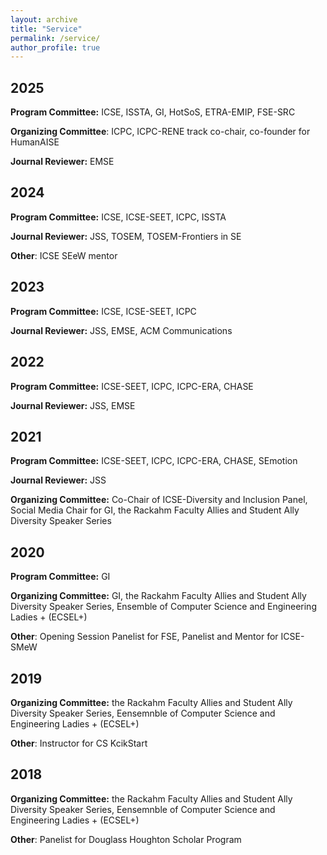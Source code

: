 ```yaml
---
layout: archive
title: "Service"
permalink: /service/
author_profile: true
---
```


<!-- ## Major Peer-reviewed Conference and Journal Papers-->
## 2025
**Program Committee:** ICSE, ISSTA, GI, HotSoS, ETRA-EMIP, FSE-SRC

**Organizing Committee**: ICPC, ICPC-RENE track co-chair, co-founder for
HumanAISE

**Journal Reviewer:** EMSE

## 2024

**Program Committee:** ICSE, ICSE-SEET, ICPC, ISSTA

**Journal Reviewer:** JSS, TOSEM, TOSEM-Frontiers in SE

**Other**: ICSE SEeW mentor

## 2023
**Program Committee:** ICSE, ICSE-SEET, ICPC

**Journal Reviewer:** JSS, EMSE, ACM Communications

## 2022

**Program Committee:** ICSE-SEET, ICPC, ICPC-ERA, CHASE

**Journal Reviewer:** JSS, EMSE 

<!--**Other**: Session Chair ICSE-SEET-->

## 2021

**Program Committee:** ICSE-SEET, ICPC, ICPC-ERA, CHASE, SEmotion

**Journal Reviewer:** JSS 
   
**Organizing Committee:** Co-Chair of ICSE-Diversity and Inclusion Panel, Social Media Chair for GI, the Rackahm Faculty Allies and Student Ally Diversity Speaker Series

## 2020

**Program Committee:** GI

**Organizing Committee:** GI, the Rackahm Faculty Allies and Student Ally Diversity Speaker Series,  Ensemble of Computer Science and Engineering Ladies + (ECSEL+)

**Other**: Opening Session Panelist for FSE, Panelist and Mentor for ICSE-SMeW

## 2019

**Organizing Committee:** the Rackahm Faculty Allies and Student Ally Diversity Speaker Series,  Eensemnble of Computer Science and Engineering Ladies + (ECSEL+)

**Other**: Instructor for CS KcikStart

## 2018
**Organizing Committee:** the Rackahm Faculty Allies and Student Ally Diversity Speaker Series, Eensemnble of Computer Science and Engineering Ladies + (ECSEL+)

**Other**: Panelist for Douglass Houghton Scholar Program
